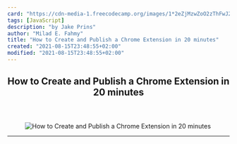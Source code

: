 ```yaml
---
card: "https://cdn-media-1.freecodecamp.org/images/1*2eZjMzwZoO2zThFwJ2CuoQ.jpeg"
tags: [JavaScript]
description: "by Jake Prins"
author: "Milad E. Fahmy"
title: "How to Create and Publish a Chrome Extension in 20 minutes"
created: "2021-08-15T23:48:55+02:00"
modified: "2021-08-15T23:48:55+02:00"
---
```

<div class="site-wrapper">
<main id="site-main" class="site-main outer">
<div class="inner">
<article class="post-full post tag-javascript tag-tech tag-software-development tag-publishing tag-coding ">
<header class="post-full-header">
<h1 class="post-full-title">How to Create and Publish a Chrome Extension in 20 minutes</h1>
</header>
<figure class="post-full-image">
<picture>
<source media="(max-width: 700px)" sizes="1px" srcset="data:image/gif;base64,R0lGODlhAQABAIAAAAAAAP///yH5BAEAAAAALAAAAAABAAEAAAIBRAA7 1w">
<source media="(min-width: 701px)" sizes="(max-width: 800px) 400px,
(max-width: 1170px) 700px,
1400px" srcset="https://cdn-media-1.freecodecamp.org/images/1*2eZjMzwZoO2zThFwJ2CuoQ.jpeg 300w,
https://cdn-media-1.freecodecamp.org/images/1*2eZjMzwZoO2zThFwJ2CuoQ.jpeg 600w,
https://cdn-media-1.freecodecamp.org/images/1*2eZjMzwZoO2zThFwJ2CuoQ.jpeg 1000w,
https://cdn-media-1.freecodecamp.org/images/1*2eZjMzwZoO2zThFwJ2CuoQ.jpeg 2000w">
<img onerror="this.style.display='none'" src="https://cdn-media-1.freecodecamp.org/images/1*2eZjMzwZoO2zThFwJ2CuoQ.jpeg" alt="How to Create and Publish a Chrome Extension in 20 minutes">
</picture>
</figure>
<section class="post-full-content">
<div class="post-content medium-migrated-article">
</div>
<hr>
</section>
</article>
</div>
</main>
</div>
<!-- Google Tag Manager (noscript) -->
<!-- End Google Tag Manager (noscript) -->
